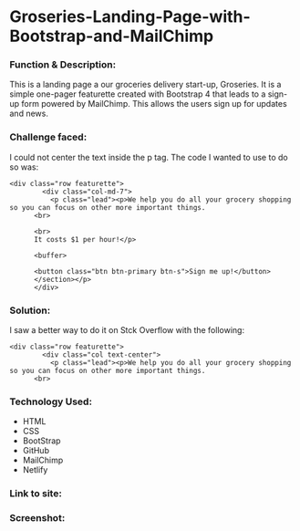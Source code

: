 # Groseries-Landing-Page-with-Bootstrap-and-MailChimp

<h3>Function & Description:</h3>
This is a landing page a our groceries delivery start-up, Groseries. It is a simple one-pager featurette created with Bootstrap 4 that leads to a sign-up form powered by MailChimp. This allows the users sign up for updates and news. 

<h3>Challenge faced:</h3>
I could not center the text inside the p tag. The code I wanted to use to do so was:

```
<div class="row featurette">
        <div class="col-md-7">
          <p class="lead"><p>We help you do all your grocery shopping so you can focus on other more important things.
      <br> 

      <br>
      It costs $1 per hour!</p> 

      <buffer>

      <button class="btn btn-primary btn-s">Sign me up!</button>
      </section></p>
      </div>
```

<h3>Solution:</h3>
I saw a better way to do it on Stck Overflow with the following:

```
<div class="row featurette">
        <div class="col text-center">
          <p class="lead"><p>We help you do all your grocery shopping so you can focus on other more important things.
      <br> 
```

<h3>Technology Used:</h3>

- HTML
- CSS
- BootStrap
- GitHub 
- MailChimp
- Netlify

<h3>Link to site:</h3>


<h3>Screenshot:</h3>
